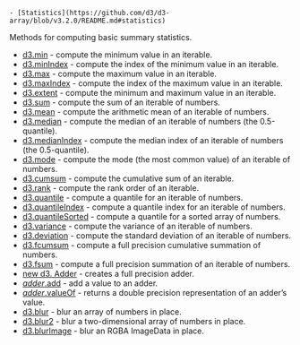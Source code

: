     - [Statistics](https://github.com/d3/d3-array/blob/v3.2.0/README.md#statistics)

Methods for computing basic summary statistics.

- [d3.min](https://github.com/d3/d3-array/blob/v3.2.0/README.md#min) - compute the minimum value in an iterable.
- [d3.minIndex](https://github.com/d3/d3-array/blob/v3.2.0/README.md#minIndex) - compute the index of the minimum value in an iterable.
- [d3.max](https://github.com/d3/d3-array/blob/v3.2.0/README.md#max) - compute the maximum value in an iterable.
- [d3.maxIndex](https://github.com/d3/d3-array/blob/v3.2.0/README.md#maxIndex) - compute the index of the maximum value in an iterable.
- [d3.extent](https://github.com/d3/d3-array/blob/v3.2.0/README.md#extent) - compute the minimum and maximum value in an iterable.
- [d3.sum](https://github.com/d3/d3-array/blob/v3.2.0/README.md#sum) - compute the sum of an iterable of numbers.
- [d3.mean](https://github.com/d3/d3-array/blob/v3.2.0/README.md#mean) - compute the arithmetic mean of an iterable of numbers.
- [d3.median](https://github.com/d3/d3-array/blob/v3.2.0/README.md#median) - compute the median of an iterable of numbers (the 0.5-quantile).
- [d3.medianIndex](https://github.com/d3/d3-array/blob/v3.2.0/README.md#median) - compute the median index of an iterable of numbers (the 0.5-quantile).
- [d3.mode](https://github.com/d3/d3-array/blob/v3.2.0/README.md#mode) - compute the mode (the most common value) of an iterable of numbers.
- [d3.cumsum](https://github.com/d3/d3-array/blob/v3.2.0/README.md#cumsum) - compute the cumulative sum of an iterable.
- [d3.rank](https://github.com/d3/d3-array/blob/v3.2.0/README.md#rank) - compute the rank order of an iterable.
- [d3.quantile](https://github.com/d3/d3-array/blob/v3.2.0/README.md#quantile) - compute a quantile for an iterable of numbers.
- [d3.quantileIndex](https://github.com/d3/d3-array/blob/v3.2.0/README.md#quantileIndex) - compute a quantile index for an iterable of numbers.
- [d3.quantileSorted](https://github.com/d3/d3-array/blob/v3.2.0/README.md#quantileSorted) - compute a quantile for a sorted array of numbers.
- [d3.variance](https://github.com/d3/d3-array/blob/v3.2.0/README.md#variance) - compute the variance of an iterable of numbers.
- [d3.deviation](https://github.com/d3/d3-array/blob/v3.2.0/README.md#deviation) - compute the standard deviation of an iterable of numbers.
- [d3.fcumsum](https://github.com/d3/d3-array/blob/v3.2.0/README.md#fcumsum) - compute a full precision cumulative summation of numbers.
- [d3.fsum](https://github.com/d3/d3-array/blob/v3.2.0/README.md#fsum) - compute a full precision summation of an iterable of numbers.
- [new d3. Adder](https://github.com/d3/d3-array/blob/v3.2.0/README.md#adder) - creates a full precision adder.
- [_adder_.add](https://github.com/d3/d3-array/blob/v3.2.0/README.md#adder_add) - add a value to an adder.
- [_adder_.valueOf](https://github.com/d3/d3-array/blob/v3.2.0/README.md#adder_valueOf) - returns a double precision representation of an adder’s value.
- [d3.blur](https://github.com/d3/d3-array/blob/v3.2.0/README.md#blur) - blur an array of numbers in place.
- [d3.blur2](https://github.com/d3/d3-array/blob/v3.2.0/README.md#blur2) - blur a two-dimensional array of numbers in place.
- [d3.blurImage](https://github.com/d3/d3-array/blob/v3.2.0/README.md#blurImage) - blur an RGBA ImageData in place.
